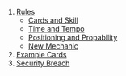 1. [Rules]()
    - [Cards and Skill](./Rules4v3/Cards_and_Skills.md)
    - [Time and Tempo](./Rules4v3/Time_and_Tempo.md)
    - [Positioning and Propability](./Rules4v3/Positioning_and_Propability.md)
    - [New Mechanic](./Rules4v3/Time_and_Tempo.md)
2. [Example Cards]()
3. [Security Breach]()